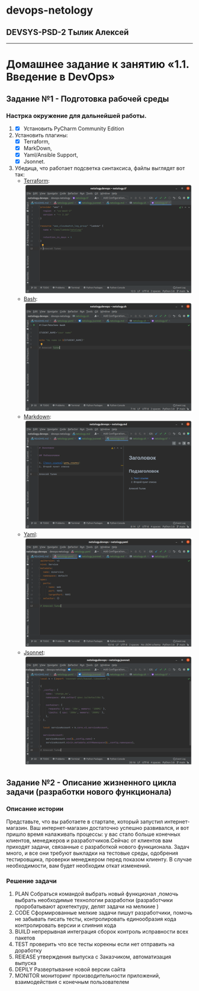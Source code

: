 # devops-netology 
## DEVSYS-PSD-2  Тылик Алексей

---

# Домашнее задание к занятию «1.1. Введение в DevOps»

## Задание №1 - Подготовка рабочей среды
### Настрка окружение для дальнейшей работы. 

1. - [x] Установить PyCharm Community Edition
2. Установить плагины:
    - [x] Terraform,
    - [x] MarkDown,
    - [x] Yaml/Ansible Support,
    - [x] Jsonnet.
3. Убедица, что работает подсветка синтаксиса, файлы выглядят вот так:
   - [Terraform](netology.tf): ![Терраформ](img/terraform.png)
   - [Bash](netology.sh): ![bahs](img/bash.png)
   - [Markdown](netology.md): ![markdown](img/markdown.png)
   - [Yaml](netology.yaml): ![Yaml](img/yaml.png)
   - [Jsonnet](netology.jsonnet): ![Jsonnet](img/jsonnet.png)



## Задание №2 - Описание жизненного цикла задачи (разработки нового функционала)

### Описание истории

Представьте, что вы работаете в стартапе, который запустил интернет-магазин. Ваш интернет-магазин достаточно успешно развивался, и вот пришло время налаживать процессы: у вас стало больше конечных клиентов, менеджеров и разработчиков.Сейчас от клиентов вам приходят задачи, связанные с разработкой нового функционала. Задач много, и все они требуют выкладки на тестовые среды, одобрения тестировщика, проверки менеджером перед показом клиенту. В случае необходимости, вам будет необходим откат изменений. 

### Решение задачи
1. PLAN Собраться командой выбрать новый функционал ,помочь выбрать необходимые технологии разработки  (разработчики проробатывают архетектуру, делят задачи на мелкиие )
2. CODE Сформированные мелкие задачи пишут разработчики, помочь не забывать писать тесты, контролировать единообразия кода контролировать версии и слияния кода 
3. BUILD непрерывная интеграция сборок контроль исправности всех пакетов 
4. TEST проверить что все тесты корекны если нет отправить на доработку 
5. RElEASE утверждения выпуска с Заказчиком, автоматизация выпуска  
6. DEPlLY Развертывание новой версии сайта
8. MONITOR мониторинг производительности приложений, взаимодействия с конечным пользователем


